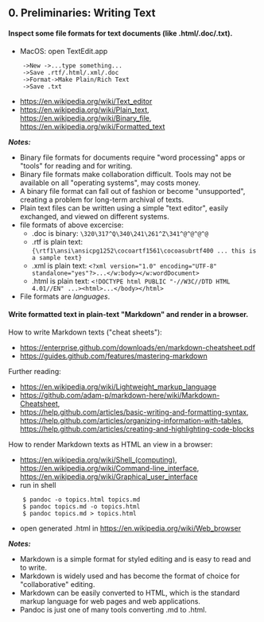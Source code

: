 ## 0. Preliminaries: Writing Text

#### Inspect some file formats for text documents (like .html/.doc/.txt).

* MacOS: open TextEdit.app
```
    ->New ->...type something...
    ->Save .rtf/.html/.xml/.doc
    ->Format->Make Plain/Rich Text
    ->Save .txt
```
* <https://en.wikipedia.org/wiki/Text_editor>
* <https://en.wikipedia.org/wiki/Plain_text>, <https://en.wikipedia.org/wiki/Binary_file>, <https://en.wikipedia.org/wiki/Formatted_text>

___Notes:___

* Binary file formats for documents require "word processing" apps or "tools" for reading and for writing.
* Binary file formats make collaboration difficult.  Tools may not be available on all "operating systems", may costs money.
* A binary file format can fall out of fashion or become "unsupported", creating a problem for long-term archival of texts.
* Plain text files can be written using a simple "text editor", easily exchanged, and viewed on different systems.
* file formats of above excercise:
  - .doc is binary: `\320\317^Q\340\241\261^Z\341^@^@^@^@`
  - .rtf is plain text: `{\rtf1\ansi\ansicpg1252\cocoartf1561\cocoasubrtf400 ... this is a sample text}`
  - .xml is plain text: `<?xml version="1.0" encoding="UTF-8" standalone="yes"?>...</w:body></w:wordDocument>`
  - .html is plain text: `<!DOCTYPE html PUBLIC "-//W3C//DTD HTML 4.01//EN" ...><html>...</body></html>`  
* File formats are _languages_.

#### Write formatted text in plain-text "Markdown" and render in a browser.

How to write Markdown texts ("cheat sheets"):

* <https://enterprise.github.com/downloads/en/markdown-cheatsheet.pdf>
* <https://guides.github.com/features/mastering-markdown>

Further reading:

* <https://en.wikipedia.org/wiki/Lightweight_markup_language>
* <https://github.com/adam-p/markdown-here/wiki/Markdown-Cheatsheet>,
* <https://help.github.com/articles/basic-writing-and-formatting-syntax>, <https://help.github.com/articles/organizing-information-with-tables>, <https://help.github.com/articles/creating-and-highlighting-code-blocks>

How to render Markdown texts as HTML an view in a browser:

* <https://en.wikipedia.org/wiki/Shell_(computing)>, <https://en.wikipedia.org/wiki/Command-line_interface>, <https://en.wikipedia.org/wiki/Graphical_user_interface>
* run in shell
```
    $ pandoc -o topics.html topics.md
    $ pandoc topics.md -o topics.html
    $ pandoc topics.md > topics.html
```
* open generated .html in <https://en.wikipedia.org/wiki/Web_browser>

___Notes:___

* Markdown is a simple format for styled editing and is easy to read and to write.
* Markdown is widely used and has become the format of choice for "collaborative" editing.
* Markdown can be easily converted to HTML, which is the standard markup language for web pages and web applications.
* Pandoc is just one of many tools converting .md to .html.
